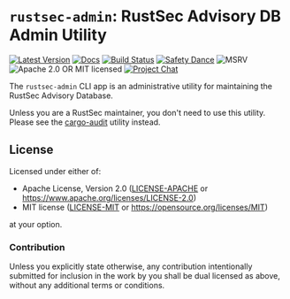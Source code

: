 # `rustsec-admin`: RustSec Advisory DB Admin Utility

[![Latest Version][crate-image]][crate-link]
[![Docs][docs-image]][docs-link]
[![Build Status][build-image]][build-link]
[![Safety Dance][safety-image]][safety-link]
![MSRV][rustc-image]
![Apache 2.0 OR MIT licensed][license-image]
[![Project Chat][chat-image]][chat-link]

The `rustsec-admin` CLI app is an administrative utility for maintaining the
RustSec Advisory Database.

Unless you are a RustSec maintainer, you don't need to use this utility.
Please see the [cargo-audit] utility instead.

## License

Licensed under either of:

- Apache License, Version 2.0 ([LICENSE-APACHE] or https://www.apache.org/licenses/LICENSE-2.0)
- MIT license ([LICENSE-MIT] or https://opensource.org/licenses/MIT)

at your option.

### Contribution

Unless you explicitly state otherwise, any contribution intentionally submitted
for inclusion in the work by you shall be dual licensed as above, without any
additional terms or conditions.

[//]: # (badges)

[crate-image]: https://img.shields.io/crates/v/rustsec-admin.svg?logo=rust
[crate-link]: https://crates.io/crates/rustsec-admin
[docs-image]: https://docs.rs/rustsec-admin/badge.svg
[docs-link]: https://docs.rs/rustsec-admin/
[build-image]: https://github.com/RustSec/rustsec/actions/workflows/admin.yml/badge.svg
[build-link]: https://github.com/RustSec/rustsec/actions/workflows/admin.yml
[safety-image]: https://img.shields.io/badge/unsafe-forbidden-success.svg
[safety-link]: https://github.com/rust-secure-code/safety-dance/
[rustc-image]: https://img.shields.io/badge/rustc-1.52+-blue.svg
[license-image]: https://img.shields.io/badge/license-Apache2.0%2FMIT-blue.svg
[chat-image]: https://img.shields.io/badge/zulip-join_chat-blue.svg
[chat-link]: https://rust-lang.zulipchat.com/#narrow/stream/146229-wg-secure-code/

[//]: # (general links)

[cargo-audit]: https://github.com/RustSec/cargo-audit
[LICENSE-APACHE]: https://github.com/RustSec/rustsec-admin/blob/main/LICENSE-APACHE
[LICENSE-MIT]: https://github.com/RustSec/rustsec-admin/blob/main/LICENSE-MIT
